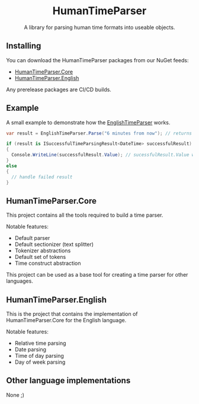 <div align="center">
  <h1>HumanTimeParser</h1>
  <p>A library for parsing human time formats into useable objects.</p>
</div>

## Installing
You can download the HumanTimeParser packages from our NuGet feeds:
* [HumanTimeParser.Core](https://www.nuget.org/packages/HumanTimeParser.Core/)
* [HumanTimeParser.English](https://www.nuget.org/packages/HumanTimeParser.English)

Any prerelease packages are CI/CD builds.

## Example
A small example to demonstrate how the [EnglishTimeParser](https://github.com/Zackattak01/HumanTimeParser/blob/main/src/HumanTimeParser.English/EnglishTimeParser.cs) works.
```csharp
var result = EnglishTimeParser.Parse("6 minutes from now"); // returns a generic ITimeParsingResult

if (result is ISuccessfulTimeParsingResult<DateTime> successfulResult) // to determine if the result is successful or not we pattern match.  DefaultTimeParsingResult also works.
{
  Console.WriteLine(successfulResult.Value); // sucessfulResult.Value will represent a time 6 minutes from DateTime.Now
}
else
{
  // handle failed result
}
```

## HumanTimeParser.Core
This project contains all the tools required to build a time parser.

Notable features:
* Default parser
* Default sectionizer (text splitter)
* Tokenizer abstractions
* Default set of tokens
* Time construct abstraction

This project can be used as a base tool for creating a time parser for other languages.

## HumanTimeParser.English
This is the project that contains the implementation of HumanTimeParser.Core for the English language.

Notable features:
* Relative time parsing
* Date parsing
* Time of day parsing
* Day of week parsing

## Other language implementations
None ;)
